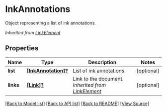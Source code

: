 ﻿# InkAnnotations
Object representing a list of ink annotations.

*Inherited from [LinkElement](LinkElement.md)*
## Properties
Name | Type | Description | Notes
------------ | ------------- | ------------- | -------------
**list** | [**[InkAnnotation]?**](InkAnnotation.md) | List of ink annotations. | [optional]
**links** | [**[Link]?**](Link.md) | Link to the document.<br />*Inherited from [LinkElement](LinkElement.md)* | [optional]

[[Back to Model list]](../README.md#documentation-for-models) [[Back to API list]](../README.md#documentation-for-api-endpoints) [[Back to README]](../README.md) [[View Source]](../AsposePdfCloud/Models/InkAnnotations.swift)

